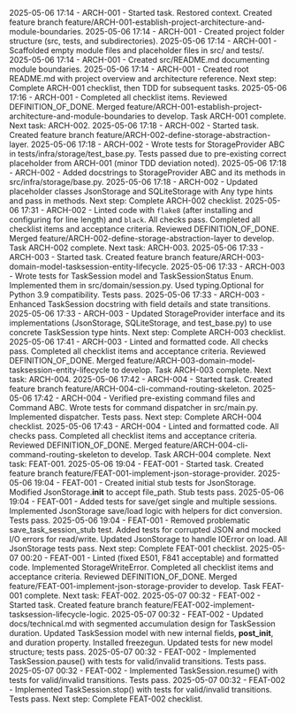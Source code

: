 2025-05-06 17:14 - ARCH-001 - Started task. Restored context. Created feature branch feature/ARCH-001-establish-project-architecture-and-module-boundaries.
2025-05-06 17:14 - ARCH-001 - Created project folder structure (src, tests, and subdirectories).
2025-05-06 17:14 - ARCH-001 - Scaffolded empty module files and placeholder files in src/ and tests/.
2025-05-06 17:14 - ARCH-001 - Created src/README.md documenting module boundaries.
2025-05-06 17:14 - ARCH-001 - Created root README.md with project overview and architecture reference. Next step: Complete ARCH-001 checklist, then TDD for subsequent tasks.
2025-05-06 17:16 - ARCH-001 - Completed all checklist items. Reviewed DEFINITION_OF_DONE. Merged feature/ARCH-001-establish-project-architecture-and-module-boundaries to develop. Task ARCH-001 complete. Next task: ARCH-002.
2025-05-06 17:18 - ARCH-002 - Started task. Created feature branch feature/ARCH-002-define-storage-abstraction-layer.
2025-05-06 17:18 - ARCH-002 - Wrote tests for StorageProvider ABC in tests/infra/storage/test_base.py. Tests passed due to pre-existing correct placeholder from ARCH-001 (minor TDD deviation noted).
2025-05-06 17:18 - ARCH-002 - Added docstrings to StorageProvider ABC and its methods in src/infra/storage/base.py.
2025-05-06 17:18 - ARCH-002 - Updated placeholder classes JsonStorage and SQLiteStorage with Any type hints and pass in methods. Next step: Complete ARCH-002 checklist.
2025-05-06 17:31 - ARCH-002 - Linted code with `flake8` (after installing and configuring for line length) and `black`. All checks pass. Completed all checklist items and acceptance criteria. Reviewed DEFINITION_OF_DONE. Merged feature/ARCH-002-define-storage-abstraction-layer to develop. Task ARCH-002 complete. Next task: ARCH-003.
2025-05-06 17:33 - ARCH-003 - Started task. Created feature branch feature/ARCH-003-domain-model-tasksession-entity-lifecycle.
2025-05-06 17:33 - ARCH-003 - Wrote tests for TaskSession model and TaskSessionStatus Enum. Implemented them in src/domain/session.py. Used typing.Optional for Python 3.9 compatibility. Tests pass.
2025-05-06 17:33 - ARCH-003 - Enhanced TaskSession docstring with field details and state transitions.
2025-05-06 17:33 - ARCH-003 - Updated StorageProvider interface and its implementations (JsonStorage, SQLiteStorage, and test_base.py) to use concrete TaskSession type hints. Next step: Complete ARCH-003 checklist.
2025-05-06 17:41 - ARCH-003 - Linted and formatted code. All checks pass. Completed all checklist items and acceptance criteria. Reviewed DEFINITION_OF_DONE. Merged feature/ARCH-003-domain-model-tasksession-entity-lifecycle to develop. Task ARCH-003 complete. Next task: ARCH-004.
2025-05-06 17:42 - ARCH-004 - Started task. Created feature branch feature/ARCH-004-cli-command-routing-skeleton.
2025-05-06 17:42 - ARCH-004 - Verified pre-existing command files and Command ABC. Wrote tests for command dispatcher in src/main.py. Implemented dispatcher. Tests pass. Next step: Complete ARCH-004 checklist.
2025-05-06 17:43 - ARCH-004 - Linted and formatted code. All checks pass. Completed all checklist items and acceptance criteria. Reviewed DEFINITION_OF_DONE. Merged feature/ARCH-004-cli-command-routing-skeleton to develop. Task ARCH-004 complete. Next task: FEAT-001.
2025-05-06 19:04 - FEAT-001 - Started task. Created feature branch feature/FEAT-001-implement-json-storage-provider.
2025-05-06 19:04 - FEAT-001 - Created initial stub tests for JsonStorage. Modified JsonStorage.__init__ to accept file_path. Stub tests pass.
2025-05-06 19:04 - FEAT-001 - Added tests for save/get single and multiple sessions. Implemented JsonStorage save/load logic with helpers for dict conversion. Tests pass.
2025-05-06 19:04 - FEAT-001 - Removed problematic save_task_session_stub test. Added tests for corrupted JSON and mocked I/O errors for read/write. Updated JsonStorage to handle IOError on load. All JsonStorage tests pass. Next step: Complete FEAT-001 checklist.
2025-05-07 00:20 - FEAT-001 - Linted (fixed E501, F841 acceptable) and formatted code. Implemented StorageWriteError. Completed all checklist items and acceptance criteria. Reviewed DEFINITION_OF_DONE. Merged feature/FEAT-001-implement-json-storage-provider to develop. Task FEAT-001 complete. Next task: FEAT-002.
2025-05-07 00:32 - FEAT-002 - Started task. Created feature branch feature/FEAT-002-implement-tasksession-lifecycle-logic.
2025-05-07 00:32 - FEAT-002 - Updated docs/technical.md with segmented accumulation design for TaskSession duration. Updated TaskSession model with new internal fields, __post_init__, and duration property. Installed freezegun. Updated tests for new model structure; tests pass.
2025-05-07 00:32 - FEAT-002 - Implemented TaskSession.pause() with tests for valid/invalid transitions. Tests pass.
2025-05-07 00:32 - FEAT-002 - Implemented TaskSession.resume() with tests for valid/invalid transitions. Tests pass.
2025-05-07 00:32 - FEAT-002 - Implemented TaskSession.stop() with tests for valid/invalid transitions. Tests pass. Next step: Complete FEAT-002 checklist.
